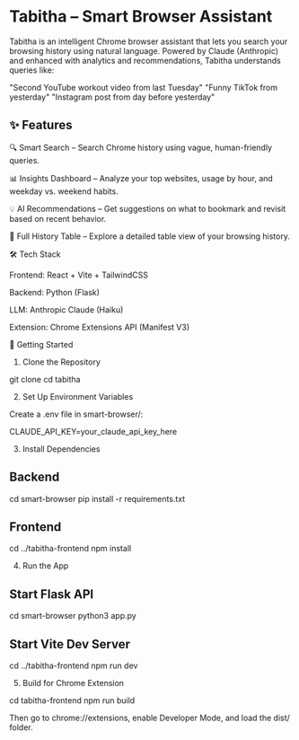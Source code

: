 # Tabitha – Smart Browser Assistant

Tabitha is an intelligent Chrome browser assistant that lets you search your browsing history using natural language. Powered by Claude (Anthropic) and enhanced with analytics and recommendations, Tabitha understands queries like:

"Second YouTube workout video from last Tuesday"
"Funny TikTok from yesterday"
"Instagram post from day before yesterday"

## ✨ Features

🔍 Smart Search – Search Chrome history using vague, human-friendly queries.

📊 Insights Dashboard – Analyze your top websites, usage by hour, and weekday vs. weekend habits.

💡 AI Recommendations – Get suggestions on what to bookmark and revisit based on recent behavior.

📁 Full History Table – Explore a detailed table view of your browsing history.

🛠 Tech Stack

Frontend: React + Vite + TailwindCSS

Backend: Python (Flask)

LLM: Anthropic Claude (Haiku)

Extension: Chrome Extensions API (Manifest V3)

🚀 Getting Started

1. Clone the Repository

git clone
cd tabitha

2. Set Up Environment Variables

Create a .env file in smart-browser/:

CLAUDE_API_KEY=your_claude_api_key_here

3. Install Dependencies

## Backend
cd smart-browser
pip install -r requirements.txt

## Frontend
cd ../tabitha-frontend
npm install

4. Run the App

## Start Flask API
cd smart-browser
python3 app.py

## Start Vite Dev Server
cd ../tabitha-frontend
npm run dev

5. Build for Chrome Extension

cd tabitha-frontend
npm run build

Then go to chrome://extensions, enable Developer Mode, and load the dist/ folder.
